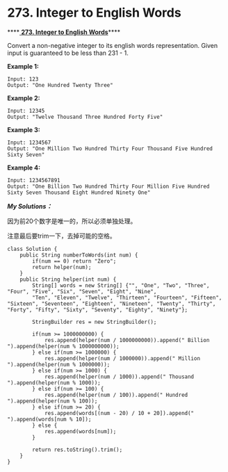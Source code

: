 # 273. Integer to English Words

\*\*\*\*[ **273. Integer to English Words**](https://leetcode.com/problems/integer-to-english-words/description/)\*\*\*\*

Convert a non-negative integer to its english words representation. Given input is guaranteed to be less than 231 - 1.

**Example 1:**

```text
Input: 123
Output: "One Hundred Twenty Three"
```

**Example 2:**

```text
Input: 12345
Output: "Twelve Thousand Three Hundred Forty Five"
```

**Example 3:**

```text
Input: 1234567
Output: "One Million Two Hundred Thirty Four Thousand Five Hundred Sixty Seven"
```

**Example 4:**

```text
Input: 1234567891
Output: "One Billion Two Hundred Thirty Four Million Five Hundred Sixty Seven Thousand Eight Hundred Ninety One"
```

_**My Solutions：**_

因为前20个数字是唯一的，所以必须单独处理。

注意最后要trim一下，去掉可能的空格。

```text
class Solution {
    public String numberToWords(int num) {
        if(num == 0) return "Zero";
        return helper(num);
    }
    public String helper(int num) {
        String[] words = new String[] {"", "One", "Two", "Three", "Four", "Five", "Six", "Seven", "Eight", "Nine",
        "Ten", "Eleven", "Twelve", "Thirteen", "Fourteen", "Fifteen", "Sixteen", "Seventeen", "Eighteen", "Nineteen", "Twenty", "Thirty", "Forty", "Fifty", "Sixty", "Seventy", "Eighty", "Ninety"};
        
        StringBuilder res = new StringBuilder();
        
        if(num >= 1000000000) {
            res.append(helper(num / 1000000000)).append(" Billion ").append(helper(num % 1000000000));
        } else if(num >= 1000000) {
            res.append(helper(num / 1000000)).append(" Million ").append(helper(num % 1000000));
        } else if(num >= 1000) {
            res.append(helper(num / 1000)).append(" Thousand ").append(helper(num % 1000));
        } else if(num >= 100) {
            res.append(helper(num / 100)).append(" Hundred ").append(helper(num % 100));
        } else if(num >= 20) {
            res.append(words[(num - 20) / 10 + 20]).append(" ").append(words[num % 10]);
        } else {
            res.append(words[num]);
        }
        
        return res.toString().trim();
    }
}
```

